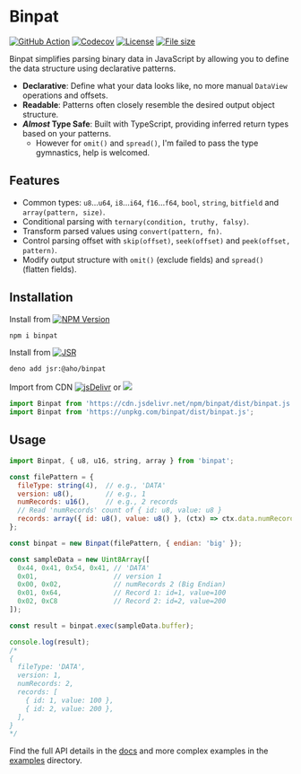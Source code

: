 # Binpat

[![GitHub Action](https://img.shields.io/github/actions/workflow/status/weizhenye/binpat/ci.yml?logo=github)](https://github.com/weizhenye/binpat/actions)
[![Codecov](https://img.shields.io/codecov/c/gh/weizhenye/binpat?logo=codecov)](https://codecov.io/gh/weizhenye/binpat)
[![License](https://img.shields.io/npm/l/binpat)](https://github.com/weizhenye/binpat/blob/master/LICENSE)
[![File size](https://img.shields.io/bundlephobia/minzip/binpat)](https://bundlephobia.com/result?p=binpat)

Binpat simplifies parsing binary data in JavaScript by allowing you to define the data structure using declarative patterns.

- **Declarative**: Define what your data looks like, no more manual `DataView` operations and offsets.
- **Readable**: Patterns often closely resemble the desired output object structure.
- **_Almost_ Type Safe**: Built with TypeScript, providing inferred return types based on your patterns.
  - However for `omit()` and `spread()`, I'm failed to pass the type gymnastics, help is welcomed.

## Features

- Common types: `u8`...`u64`, `i8`...`i64`, `f16`...`f64`, `bool`, `string`, `bitfield` and `array(pattern, size)`.
- Conditional parsing with `ternary(condition, truthy, falsy)`.
- Transform parsed values using `convert(pattern, fn)`.
- Control parsing offset with `skip(offset)`, `seek(offset)` and `peek(offset, pattern)`.
- Modify output structure with `omit()` (exclude fields) and `spread()` (flatten fields).

## Installation

Install from [![NPM Version](https://img.shields.io/npm/v/binpat?logo=npm)](https://www.npmjs.com/package/binpat)

```bash
npm i binpat
```

Install from [![JSR](https://jsr.io/badges/@aho/binpat)](https://jsr.io/@aho/binpat)

```bash
deno add jsr:@aho/binpat
```

Import from CDN [![jsDelivr](https://img.shields.io/jsdelivr/npm/hm/binpat?logo=jsdelivr)](https://www.jsdelivr.com/package/npm/binpat) or
[![](https://img.shields.io/badge/unpkg-555?logo=unpkg)](https://unpkg.com/binpat/)

```js
import Binpat from 'https://cdn.jsdelivr.net/npm/binpat/dist/binpat.js';
import Binpat from 'https://unpkg.com/binpat/dist/binpat.js';
```

## Usage

```js
import Binpat, { u8, u16, string, array } from 'binpat';

const filePattern = {
  fileType: string(4),  // e.g., 'DATA'
  version: u8(),        // e.g., 1
  numRecords: u16(),    // e.g., 2 records
  // Read 'numRecords' count of { id: u8, value: u8 }
  records: array({ id: u8(), value: u8() }, (ctx) => ctx.data.numRecords)
};

const binpat = new Binpat(filePattern, { endian: 'big' });

const sampleData = new Uint8Array([
  0x44, 0x41, 0x54, 0x41, // 'DATA'
  0x01,                   // version 1
  0x00, 0x02,             // numRecords 2 (Big Endian)
  0x01, 0x64,             // Record 1: id=1, value=100
  0x02, 0xC8              // Record 2: id=2, value=200
]);

const result = binpat.exec(sampleData.buffer);

console.log(result);
/*
{
  fileType: 'DATA',
  version: 1,
  numRecords: 2,
  records: [
    { id: 1, value: 100 },
    { id: 2, value: 200 },
  ],
}
*/
```

Find the full API details in the [docs](https://jsr.io/@aho/binpat/doc) and more complex examples in the [examples](./examples/) directory.
